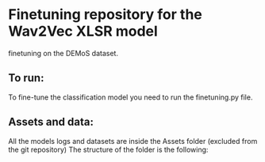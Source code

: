 # Finetuning repository for the Wav2Vec XLSR model 

finetuning on the DEMoS dataset.

## To run:
To fine-tune the classification model you need to run the finetuning.py file.

## Assets and data:
All the models logs and datasets are inside the Assets folder (excluded from the git repository)
The structure of the folder is the following:

